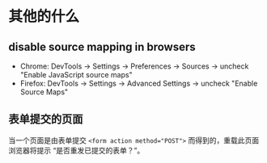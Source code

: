 # 其他的什么

## disable source mapping in browsers

- Chrome: DevTools -> Settings -> Preferences -> Sources -> uncheck "Enable JavaScript source maps"
- Firefox: DevTools -> Settings -> Advanced Settings -> uncheck "Enable Source Maps"

## 表单提交的页面

当一个页面是由表单提交 `<form action method="POST">` 而得到的，重载此页面浏览器将提示 “是否重发已提交的表单？”。
